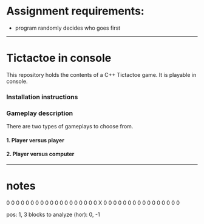 # Assignment requirements:
 - program randomly decides who goes first 
--- 
# Tictactoe in console
This repository holds the contents of a C++ Tictactoe game. It is playable in console.
### Installation instructions

### Gameplay description
There are two types of gameplays to choose from.
#### 1. Player versus player

#### 2. Player versus computer

--- 
# notes
0 0 0 0 0 0
0 0 0 0 0 0
0 0 0 0 0 0
0 X 0 0 0 0
0 0 0 0 0 0
0 0 0 0 0 0

pos: 1, 3
blocks to analyze (hor):
0, -1
